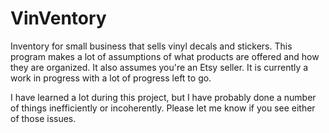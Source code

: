 # VinVentory
Inventory for small business that sells vinyl decals and stickers.
This program makes a lot of assumptions of what products are offered and how they are organized. It also assumes you're an Etsy seller. It is currently a work in progress with a lot of progress left to go.

I have learned a lot during this project, but I have probably done a number of things inefficiently or incoherently. Please let me know if you see either of those issues.
